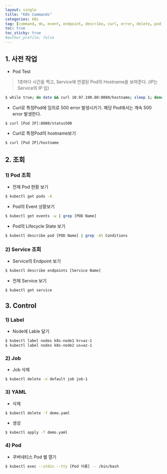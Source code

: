 ```yaml
---
layout: single
title: "K8S Commands"
categories: k8s
tag: [command, do, event, endpoint, describe, curl, error, delete, pod, service, yaml, stdin, exec]
toc: true
toc_sticky: true
#author_profile: false
---
```




## 1. 사전 작업

- Pod Test

> 1초마다 시간을 찍고, Service에 연결된 Pod의 Hostname을 보여준다. (IP는 Service의 IP 임)

```bash
$ while true; do date && curl 10.97.190.80:8080/hostname; sleep 1; done
```

- Curl로 특정Pod에 임의로 500 error 발생시키기. 해당 Pod에서는 계속 500 error 발생한다.

```bash
$ curl [Pod IP]:8080/status500
```

- Curl로 특정Pod의 hostname보기

```bash
$ curl [Pod IP]/hostname
```



## 2. 조회

###  1) Pod 조회

- 전체 Pod 현황 보기

```bash
$ kubectl get pods -A
```

- Pod의 Event 상황보기

```bash
$ kubectl get events -w | grep [POD Name]
```

- Pod의 Lifecycle State 보기

```bash
$ kubectl describe pod [POD Name] | grep -A5 Conditions
```

###  2) Service 조회

- Service의 Endpoint 보기

```bash
$ kubectl describe endpoints [Service Name]
```

* 전체 Service 보기

```bash
$ kubectl get service
```



## 3. Control

### 1) Label

* Node에 Lable 달기

```bash
$ kubectl label nodes k8s-node1 kr=az-1
$ kubectl label nodes k8s-node2 us=az-1
```

### 2) Job

* Job 삭제

```bash
$ kubectl delete -n default job job-1
```

### 3) YAML

* 삭제

```bash
$ kubectl delete -f demo.yaml
```

* 생성

```bash
$ kubectl apply -f demo.yaml
```

### 4) Pod

* 쿠버네티스 Pod 쉘 열기

```bash
$ kubectl exec --stdin --tty [Pod 이름] -- /bin/bash
```


